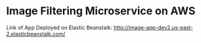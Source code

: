 # Image Filtering Microservice on AWS


Link of App Deployed on Elastic Beanstalk: http://image-app-dev2.us-east-2.elasticbeanstalk.com/

